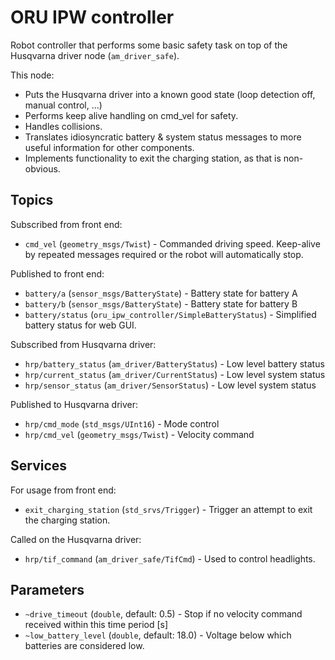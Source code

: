 # ORU IPW controller

Robot controller that performs some basic safety task on top of the Husqvarna
driver node (`am_driver_safe`).

This node:

* Puts the Husqvarna driver into a known good state (loop detection off, manual
  control, ...)
* Performs keep alive handling on cmd_vel for safety.
* Handles collisions.
* Translates idiosyncratic battery & system status messages to more useful
  information for other components.
* Implements functionality to exit the charging station, as that is non-obvious.

## Topics

Subscribed from front end:

* `cmd_vel` (`geometry_msgs/Twist`) - Commanded driving speed. Keep-alive by
  repeated messages required or the robot will automatically stop.

Published to front end:

* `battery/a` (`sensor_msgs/BatteryState`) - Battery state for battery A
* `battery/b` (`sensor_msgs/BatteryState`) - Battery state for battery B
* `battery/status` (`oru_ipw_controller/SimpleBatteryStatus`) - Simplified
  battery status for web GUI.

Subscribed from Husqvarna driver:
* `hrp/battery_status` (`am_driver/BatteryStatus`) - Low level battery status
* `hrp/current_status` (`am_driver/CurrentStatus`) - Low level system status
* `hrp/sensor_status` (`am_driver/SensorStatus`) - Low level system status

Published to Husqvarna driver:
* `hrp/cmd_mode` (`std_msgs/UInt16`) - Mode control
* `hrp/cmd_vel` (`geometry_msgs/Twist`) - Velocity command

## Services

For usage from front end:

* `exit_charging_station` (`std_srvs/Trigger`) - Trigger an attempt to exit the
  charging station.

Called on the Husqvarna driver:

* `hrp/tif_command` (`am_driver_safe/TifCmd`) - Used to control headlights.

## Parameters

* `~drive_timeout` (`double`, default: 0.5) - Stop if no velocity command
  received within this time period [s]
* `~low_battery_level` (`double`, default: 18.0) - Voltage below which batteries
  are considered low.
